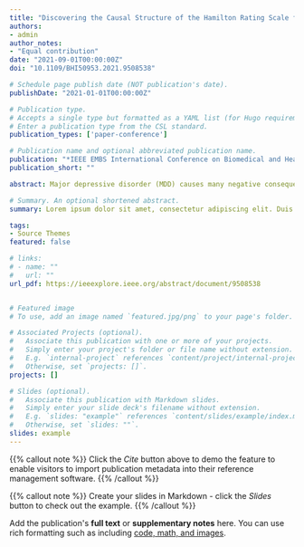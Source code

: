 ```yaml
---
title: "Discovering the Causal Structure of the Hamilton Rating Scale for Depression Using Causal Discovery"
authors:
- admin
author_notes:
- "Equal contribution"
date: "2021-09-01T00:00:00Z"
doi: "10.1109/BHI50953.2021.9508538"

# Schedule page publish date (NOT publication's date).
publishDate: "2021-01-01T00:00:00Z"

# Publication type.
# Accepts a single type but formatted as a YAML list (for Hugo requirements).
# Enter a publication type from the CSL standard.
publication_types: ['paper-conference']

# Publication name and optional abbreviated publication name.
publication: "*IEEE EMBS International Conference on Biomedical and Health Informatics, 1*(1)"
publication_short: ""

abstract: Major depressive disorder (MDD) causes many negative consequences including suicide and disability, and is one of the leading preventable causes of death in many countries. The Hamilton Rating Scale for Depression (HAM-D) used in this paper evaluates depression severity based on 17 symptoms of MDD (i.e., the HAM-D 17 , referred to below as the HAM-D). Studying the relationship amongst MDD symptoms not only provides insight into depressive symptoms but also helps identify subgroups of patients with depression. We employ causal discovery to discover the causal and correlational relationships among HAM-D symptoms. To the best of our knowledge, this is the first study to investigate HAM-D using causal discovery..

# Summary. An optional shortened abstract.
summary: Lorem ipsum dolor sit amet, consectetur adipiscing elit. Duis posuere tellus ac convallis placerat. Proin tincidunt magna sed ex sollicitudin condimentum.

tags:
- Source Themes
featured: false

# links:
# - name: ""
#   url: ""
url_pdf: https://ieeexplore.ieee.org/abstract/document/9508538


# Featured image
# To use, add an image named `featured.jpg/png` to your page's folder. 

# Associated Projects (optional).
#   Associate this publication with one or more of your projects.
#   Simply enter your project's folder or file name without extension.
#   E.g. `internal-project` references `content/project/internal-project/index.md`.
#   Otherwise, set `projects: []`.
projects: []

# Slides (optional).
#   Associate this publication with Markdown slides.
#   Simply enter your slide deck's filename without extension.
#   E.g. `slides: "example"` references `content/slides/example/index.md`.
#   Otherwise, set `slides: ""`.
slides: example
---
```


{{% callout note %}}
Click the *Cite* button above to demo the feature to enable visitors to import publication metadata into their reference management software.
{{% /callout %}}

{{% callout note %}}
Create your slides in Markdown - click the *Slides* button to check out the example.
{{% /callout %}}

Add the publication's **full text** or **supplementary notes** here. You can use rich formatting such as including [code, math, and images](https://docs.hugoblox.com/content/writing-markdown-latex/).
